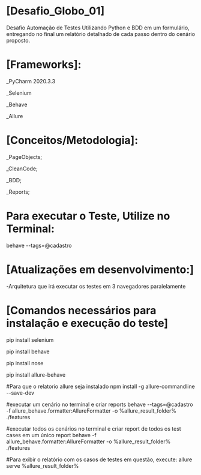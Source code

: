 
# [Desafio_Globo_01]
Desafio Automação de Testes Utilizando  Python e BDD em um formulário, entregando no final um relatório detalhado de cada passo dentro do cenário proposto.


# [Frameworks]:
_PyCharm 2020.3.3

_Selenium

_Behave

_Allure

# [Conceitos/Metodologia]:
_PageObjects;

_CleanCode;

_BDD;

_Reports;

# Para executar o Teste, Utilize no Terminal:

behave --tags=@cadastro



# [Atualizações em desenvolvimento:]
-Arquitetura que irá executar os testes em 3 navegadores paralelamente







# [Comandos necessários para instalação e execução do teste]

pip install selenium

pip install behave

pip install nose

pip install allure-behave

#Para que o relatorio allure seja instalado
npm install -g allure-commandline --save-dev

#executar um cenário no terminal e criar reports
behave --tags=@cadastro -f allure_behave.formatter:AllureFormatter -o %allure_result_folder% ./features

#executar todos os cenários no terminal e criar report de todos os test cases em um único report
behave -f allure_behave.formatter:AllureFormatter -o %allure_result_folder% ./features

#Para exibir o relatório com os casos de testes em questão, execute:
allure serve %allure_result_folder%



